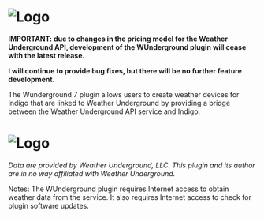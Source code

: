 # ![Logo](https://github.com/DaveL17/WUnderground7/wiki/img/img_WUndergroundLogo.png)

**IMPORTANT: due to changes in the pricing model for the Weather Underground API, development of the WUnderground plugin will cease with the latest release.**

**I will continue to provide bug fixes, but there will be no further feature development.**

The Wunderground 7 plugin allows users to create weather devices for Indigo that 
are linked to Weather Underground by providing a bridge between the Weather 
Underground API service and Indigo.

# ![Logo](https://github.com/DaveL17/WUnderground7/wiki/img/img_wundergroundLogo_4c_horz.png)

*Data are provided by Weather Underground, LLC. This plugin and its author are 
in no way affiliated with Weather Underground.*

Notes: The WUnderground plugin requires Internet access to
obtain weather data from the service. It also requires Internet 
access to check for plugin software updates.
